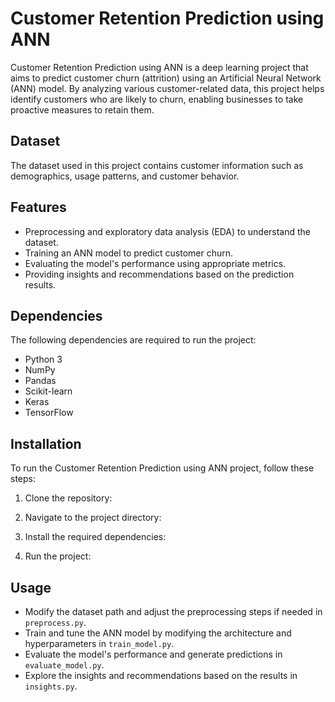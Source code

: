 # Customer Retention Prediction using ANN

Customer Retention Prediction using ANN is a deep learning project that aims to predict customer churn (attrition) using an Artificial Neural Network (ANN) model. By analyzing various customer-related data, this project helps identify customers who are likely to churn, enabling businesses to take proactive measures to retain them.

## Dataset

The dataset used in this project contains customer information such as demographics, usage patterns, and customer behavior. 

## Features

- Preprocessing and exploratory data analysis (EDA) to understand the dataset.
- Training an ANN model to predict customer churn.
- Evaluating the model's performance using appropriate metrics.
- Providing insights and recommendations based on the prediction results.

## Dependencies

The following dependencies are required to run the project:

- Python 3
- NumPy
- Pandas
- Scikit-learn
- Keras
- TensorFlow

## Installation

To run the Customer Retention Prediction using ANN project, follow these steps:

1. Clone the repository:

2. Navigate to the project directory:

3. Install the required dependencies:

4. Run the project:

## Usage

- Modify the dataset path and adjust the preprocessing steps if needed in `preprocess.py`.
- Train and tune the ANN model by modifying the architecture and hyperparameters in `train_model.py`.
- Evaluate the model's performance and generate predictions in `evaluate_model.py`.
- Explore the insights and recommendations based on the results in `insights.py`.


